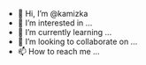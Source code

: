 - 👋 Hi, I’m @kamizka
- 👀 I’m interested in ...
- 🌱 I’m currently learning ...
- 💞️ I’m looking to collaborate on ...
- 📫 How to reach me ...

<!---
kamizka/kamizka is a ✨ special ✨ repository because its `README.md` (this file) appears on your GitHub profile.
You can click the Preview link to take a look at your changes.
--->
